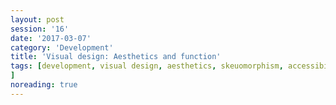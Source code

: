 ```yaml
--- 
layout: post 
session: '16' 
date: '2017-03-07' 
category: 'Development' 
title: 'Visual design: Aesthetics and function' 
tags: [development, visual design, aesthetics, skeuomorphism, accessibility, familiarity			] 
noreading: true
--- 
```


<excerpt/>
